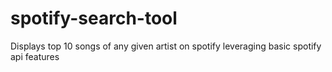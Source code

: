 # spotify-search-tool
Displays top 10 songs of any given artist on spotify leveraging basic spotify api features


